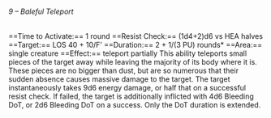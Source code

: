 ###### 9 – Baleful Teleport
==Time to Activate:== 1 round
==Resist Check:== (1d4+2)d6 vs HEA halves
==Target:== LOS 40 + 10/F’
==Duration:== 2 + 1/(3 PU) rounds*
==Area:== single creature
==Effect:== teleport partially
This ability teleports small pieces of the target away while leaving the majority of its body where it is. These pieces are no bigger than dust, but are so numerous that their sudden absence causes massive damage to the target. The target instantaneously takes 9d6 energy damage, or half that on a successful resist check. If failed, the target is additionally inflicted with 4d6 Bleeding DoT, or 2d6 Bleeding DoT on a success. Only the DoT duration is extended.
